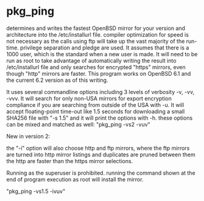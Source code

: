 # pkg_ping
determines and writes the fastest OpenBSD mirror for your version and architecture into the /etc/installurl file.
compiler optimization for speed is not necessary as the calls using ftp will take up the vast majority of the run-time.
privilege separation and pledge are used. It assumes that there is a 1000 user, which is the standard when a new user is made.
It will need to be run as root to take advantage of automatically writing the result into /etc/installurl file and only searches
for encrypted "https" mirrors, even though "http" mirrors are faster. This program works on OpenBSD 6.1 and the current 6.2 
version as of this writing.

It uses several commandline options including 3 levels of verbosity -v, -vv, -vvv. It will search for only non-USA mirrors for
export encryption compliance if you are searching from outside of the USA with -u. It will accept floating-point time-out like 1.5
seconds for downloading a small SHA256 file with "-s 1.5" and it will print the options with -h. these options can be mixed and 
matched as well: "pkg_ping -vs2 -vuv"


New in version 2:

the "-i" option will also choose http and ftp mirrors, where the ftp mirrors are turned into http mirror listings and duplicates
are pruned between them the http are faster than the https mirror selections.

Running as the superuser is prohibited. running the command shown at the end of program execution as root will install the mirror.

"pkg_ping -vs1.5 -ivuv"
